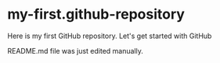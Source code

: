 # my-first.github-repository
Here is my first GitHub repository. Let's get started with GitHub

README.md file was just edited manually.
